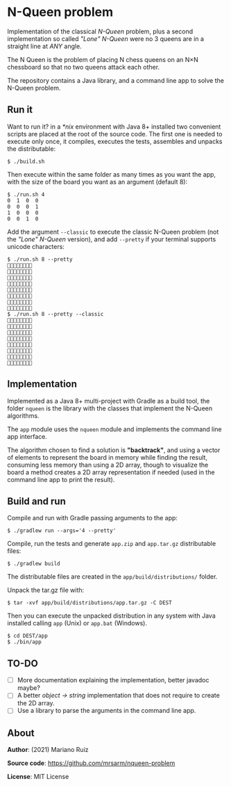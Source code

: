 N-Queen problem
===============

Implementation of the classical _N-Queen_ problem, plus a second
implementation  so called _"Lone" N-Queen_ were no 3 queens are in
a straight line at _ANY_ angle.

The N Queen is the problem of placing N chess queens on an N×N
chessboard so that no two queens attack each other.

The repository contains a Java library, and a command line app
to solve the N-Queen problem.


Run it
------

Want to run it? in a _*nix_ environment with Java 8+ installed
two convenient scripts  are placed at the root of the source code.
The first one is needed to execute only once, it compiles,
executes the tests, assembles and unpacks the distributable:

    $ ./build.sh

Then execute within the same folder as many times as
you want the app, with the size of the board you want
as an argument (default 8):

    $ ./run.sh 4
    0  1  0  0
    0  0  0  1
    1  0  0  0
    0  0  1  0

Add the argument `--classic` to execute the classic N-Queen problem
(not the _"Lone" N-Queen_ version), and add `--pretty` if your
terminal supports unicode characters:

    $ ./run.sh 8 --pretty
    🔲🔲👑🔲🔲🔲🔲🔲
    🔲🔲🔲🔲👑🔲🔲🔲
    🔲🔲🔲🔲🔲🔲🔲👑
    🔲🔲🔲👑🔲🔲🔲🔲
    👑🔲🔲🔲🔲🔲🔲🔲
    🔲🔲🔲🔲🔲🔲👑🔲
    🔲👑🔲🔲🔲🔲🔲🔲
    🔲🔲🔲🔲🔲👑🔲🔲
    $ ./run.sh 8 --pretty --classic
    👑🔲🔲🔲🔲🔲🔲🔲
    🔲🔲🔲🔲👑🔲🔲🔲
    🔲🔲🔲🔲🔲🔲🔲👑
    🔲🔲🔲🔲🔲👑🔲🔲
    🔲🔲👑🔲🔲🔲🔲🔲
    🔲🔲🔲🔲🔲🔲👑🔲
    🔲👑🔲🔲🔲🔲🔲🔲
    🔲🔲🔲👑🔲🔲🔲🔲


Implementation
--------------

Implemented as a Java 8+ multi-project with Gradle as a build
tool, the folder `nqueen` is the library with the classes that
implement the N-Queen algorithms.

The `app` module uses the `nqueen` module and implements
the command line app interface.

The algorithm chosen to find a solution is **"backtrack"**,
and using a vector of elements to represent the board in
memory while finding the result, consuming less memory than
using a 2D array, though to visualize the board a method
creates a 2D array representation if needed (used in the
command line app to print the result).


Build and run
-------------

Compile and run with Gradle passing arguments to the app:

    $ ./gradlew run --args='4 --pretty'

Compile, run the tests and generate `app.zip` and
`app.tar.gz` distributable files:

    $ ./gradlew build

The distributable files are created in the
`app/build/distributions/` folder.

Unpack the tar.gz file with:

    $ tar -xvf app/build/distributions/app.tar.gz -C DEST

Then you can execute the unpacked distribution
in any system with Java installed calling
`app` (Unix) or `app.bat` (Windows).

    $ cd DEST/app
    $ ./bin/app


TO-DO
-----

- [ ] More documentation explaining the implementation,
      better javadoc maybe?
- [ ] A better _object → string_ implementation
      that does not require to create
      the 2D array.
- [ ] Use a library to parse the arguments
      in the command line app.

About
-----

**Author**: (2021) Mariano Ruiz

**Source code**: https://github.com/mrsarm/nqueen-problem

**License**: MIT License
